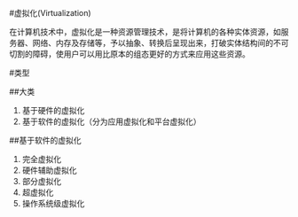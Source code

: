 #虚拟化(Virtualization)

在计算机技术中，虚拟化是一种资源管理技术，是将计算机的各种实体资源，如服务器、网络、内存及存储等，予以抽象、转换后呈现出来，打破实体结构间的不可切割的障碍，使用户可以用比原本的组态更好的方式来应用这些资源。

#类型

##大类

1. 基于硬件的虚拟化
2. 基于软件的虚拟化（分为应用虚拟化和平台虚拟化）

##基于软件的虚拟化

1. 完全虚拟化
2. 硬件辅助虚拟化
3. 部分虚拟化
4. 超虚拟化
5. 操作系统级虚拟化